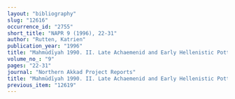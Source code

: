 ```yaml
---
layout: "bibliography"
slug: "12616"
occurrence_id: "2755"
short_title: "NAPR 9 (1996), 22-31"
author: "Rutten, Katrien"
publication_year: "1996"
title: "Mahmūdīyah 1990. II. Late Achaemenid and Early Hellenistic Pottery"
volume_no_: "9"
pages: "22-31"
journal: "Northern Akkad Project Reports"
title: "Mahmūdīyah 1990. II. Late Achaemenid and Early Hellenistic Pottery"
previous_item: "12619"
---
```

